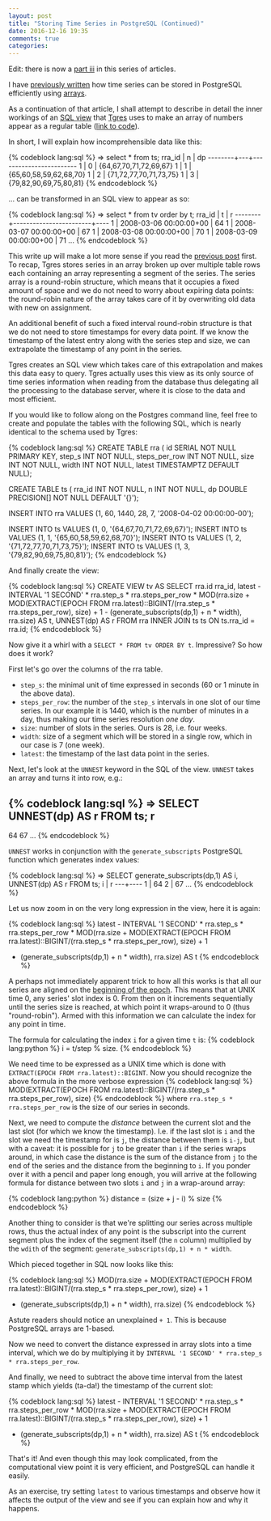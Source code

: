 ```yaml
---
layout: post
title: "Storing Time Series in PostgreSQL (Continued)"
date: 2016-12-16 19:35
comments: true
categories:
---
```


Edit: there is now a [part iii](/blog/2017/01/21/storing-time-seris-in-postgresql-optimize-for-write) in this series of articles.

I have [previously written](/blog/2015/09/23/storing-time-series-in-postgresql-efficiently/) how
time series can be stored in PostgreSQL efficiently using [arrays](https://www.postgresql.org/docs/current/static/arrays.html).

As a continuation of that article, I shall attempt to describe in detail the inner workings of an
[SQL view](https://en.wikipedia.org/wiki/View_(SQL)) that [Tgres](https://github.com/tgres/tgres) uses to
make an array of numbers appear as a regular table
([link to code](https://github.com/tgres/tgres/blob/bc718e3999650b7aab934517179ea47632530d28/serde/postgres.go#L235-L242)).

In short, I will explain how incomprehensible data like this:

{% codeblock lang:sql %}
=> select * from ts;
 rra_id | n |           dp
--------+---+------------------------
      1 | 0 | {64,67,70,71,72,69,67}
      1 | 1 | {65,60,58,59,62,68,70}
      1 | 2 | {71,72,77,70,71,73,75}
      1 | 3 | {79,82,90,69,75,80,81}
{% endcodeblock %}

... can be transformed in an SQL view to appear as so:

{% codeblock lang:sql %}
=> select * from tv order by t;
 rra_id |           t            | r
--------+------------------------+----
      1 | 2008-03-06 00:00:00+00 | 64
      1 | 2008-03-07 00:00:00+00 | 67
      1 | 2008-03-08 00:00:00+00 | 70
      1 | 2008-03-09 00:00:00+00 | 71
...
{% endcodeblock %}

This write up will make a lot more sense if you read the
[previous post](/blog/2015/09/23/storing-time-series-in-postgresql-efficiently/) first.
To recap, Tgres stores series in an array broken up over multiple
table rows each containing an array representing a segment of the
series. The series array is a round-robin structure, which means
that it occupies a fixed amount of space and we do not need to worry
about expiring data points: the round-robin nature of the array
takes care of it by overwriting old data with new on assignment.

An additional benefit of such a fixed interval round-robin structure
is that we do not need to store timestamps for every data point. If we
know the timestamp of the latest entry along with the series step and size,
we can extrapolate the timestamp of any point in the series.

Tgres creates an SQL view which takes care of this extrapolation and
makes this data easy to query. Tgres actually uses this view as its
only source of time series information when reading from the database
thus delegating all the processing to the database server, where it is
close to the data and most efficient.

If you would like to follow along on the Postgres command line, feel
free to create and populate the tables with the following SQL, which
is nearly identical to the schema used by Tgres:

{% codeblock lang:sql %}
CREATE TABLE rra (
  id SERIAL NOT NULL PRIMARY KEY,
  step_s INT NOT NULL,
  steps_per_row INT NOT NULL,
  size INT NOT NULL,
  width INT NOT NULL,
  latest TIMESTAMPTZ DEFAULT NULL);

CREATE TABLE ts (
  rra_id INT NOT NULL,
  n INT NOT NULL,
  dp DOUBLE PRECISION[] NOT NULL DEFAULT '{}');

INSERT INTO rra VALUES (1, 60, 1440, 28, 7, '2008-04-02 00:00:00-00');

INSERT INTO ts VALUES (1, 0, '{64,67,70,71,72,69,67}');
INSERT INTO ts VALUES (1, 1, '{65,60,58,59,62,68,70}');
INSERT INTO ts VALUES (1, 2, '{71,72,77,70,71,73,75}');
INSERT INTO ts VALUES (1, 3, '{79,82,90,69,75,80,81}');
{% endcodeblock %}

And finally create the view:

{% codeblock lang:sql %}
CREATE VIEW tv AS
  SELECT rra.id rra_id,
         latest - INTERVAL '1 SECOND' * rra.step_s * rra.steps_per_row *
           MOD(rra.size + MOD(EXTRACT(EPOCH FROM rra.latest)::BIGINT/(rra.step_s * rra.steps_per_row), size) + 1
           - (generate_subscripts(dp,1) + n * width), rra.size) AS t,
         UNNEST(dp) AS r
    FROM rra
   INNER JOIN ts ts ON ts.rra_id = rra.id;
{% endcodeblock %}

Now give it a whirl with a `SELECT * FROM tv ORDER BY t`. Impressive? So how does it work?

First let's go over the columns of the rra table.

* `step_s`: the minimal unit of time expressed in seconds (60 or 1 minute in the above data).
* `steps_per_row`: the number of the `step_s` intervals in one slot of our time series.
   In our example it is 1440, which is the number of minutes in a day, thus making our time series
   resolution _one day_.
* `size`: number of slots in the series. Ours is 28, i.e. four weeks.
* `width`: size of a segment which will be stored in a single row, which in our case
   is 7 (one week).
* `latest`: the timestamp of the last data point in the series.

Next, let's look at the `UNNEST` keyword in the SQL of the view. `UNNEST` takes an array and turns it into row, e.g.:

{% codeblock lang:sql %}
=> SELECT UNNEST(dp) AS r FROM ts;
 r
----
 64
 67
...
{% endcodeblock %}

`UNNEST` works in conjunction with the `generate_subscripts`
PostgreSQL function which generates index values:

{% codeblock lang:sql %}
=> SELECT generate_subscripts(dp,1) AS i, UNNEST(dp) AS r FROM ts;
 i | r
---+----
 1 | 64
 2 | 67
...
{% endcodeblock %}

Let us now zoom in on the very long expression in the view, here it is again:

{% codeblock lang:sql %}
latest - INTERVAL '1 SECOND' * rra.step_s * rra.steps_per_row *
  MOD(rra.size + MOD(EXTRACT(EPOCH FROM rra.latest)::BIGINT/(rra.step_s * rra.steps_per_row), size) + 1
  - (generate_subscripts(dp,1) + n * width), rra.size) AS t
{% endcodeblock %}

A perhaps not immediately apparent trick to how all this works is that all
our series are aligned
on the [beginning of the epoch](https://en.wikipedia.org/wiki/Unix_time).
This means that at UNIX time 0, any series' slot index is 0. From then on it
increments sequentially until the series size is reached, at which point
it wraps-around to 0 (thus "round-robin"). Armed with this information we
can calculate the index for any point in time.

The formula for calculating the index `i` for a given time `t` is:
{% codeblock lang:python %}
i = t/step % size.
{% endcodeblock %}

We need time to be expressed as a UNIX time which is done
with `EXTRACT(EPOCH FROM rra.latest)::BIGINT`. Now you should recognize
the above formula in the more verbose expression
{% codeblock lang:sql %}
MOD(EXTRACT(EPOCH FROM rra.latest)::BIGINT/(rra.step_s * rra.steps_per_row), size)
{% endcodeblock %}
where `rra.step_s * rra.steps_per_row` is the size of our series in seconds.

Next, we need to compute the _distance_ between the current slot and the
last slot (for which we know the timestamp). I.e. if the last slot is `i` and the slot we need the
timestamp for is `j`, the distance between them is `i-j`, but with a
caveat: it is possible for `j` to be greater than `i` if the series
wraps around, in which case the distance is the sum of the distance from
`j` to the end of the series and the distance from the beginning to
`i`. If you ponder over it with a pencil and paper long enough, you
will arrive at the following formula for distance between two slots
`i` and `j` in a wrap-around array:

{% codeblock lang:python %}
distance = (size + j - i) % size
{% endcodeblock %}

Another thing to consider is that we're splitting our series across
multiple rows, thus the actual index of any point is the subscript
into the current segment plus the index of the segment itself (the `n`
column) multiplied by the `wdith` of the segment: `generate_subscripts(dp,1) + n * width`.

Which pieced together in SQL now looks like this:

{% codeblock lang:sql %}
MOD(rra.size + MOD(EXTRACT(EPOCH FROM rra.latest)::BIGINT/(rra.step_s * rra.steps_per_row), size) + 1
  - (generate_subscripts(dp,1) + n * width), rra.size)
{% endcodeblock %}

Astute readers should notice an unexplained `+ 1`. This is because
PostgreSQL arrays are 1-based.

Now we need to convert the distance expressed in array slots into
a time interval, which we do by multiplying it by
`INTERVAL '1 SECOND' * rra.step_s * rra.steps_per_row`.

And finally, we need to subtract the above time interval from the
latest stamp which yields (ta-da!) the timestamp of the current slot:

{% codeblock lang:sql %}
latest - INTERVAL '1 SECOND' * rra.step_s * rra.steps_per_row *
  MOD(rra.size + MOD(EXTRACT(EPOCH FROM rra.latest)::BIGINT/(rra.step_s * rra.steps_per_row), size) + 1
  - (generate_subscripts(dp,1) + n * width), rra.size) AS t
{% endcodeblock %}

That's it! And even though this may look complicated, from the
computational view point it is very efficient, and PostgreSQL can
handle it easily.

As an exercise, try setting `latest` to various timestamps and observe
how it affects the output of the view and see if you can explain how
and why it happens.
